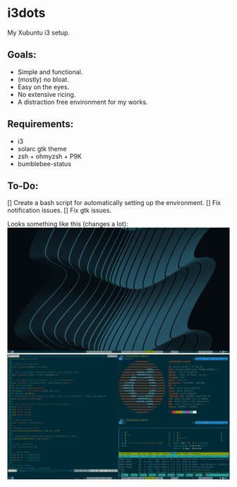 # i3dots
My Xubuntu i3 setup.

## Goals:
+ Simple and functional.
+ (mostly) no bloat.
+ Easy on the eyes.
+ No extensive ricing.
+ A distraction free environment for my works.

## Requirements:
+ i3
+ solarc gtk theme
+ zsh + ohmyzsh + P9K
+ bumblebee-status

## To-Do:
[] Create a bash script for automatically setting up the environment.
[] Fix notification issues.
[] Fix gtk issues.

Looks something like this (changes a lot):
![Normal](scr1.png)
![Scrot](scr2.png)
